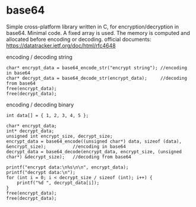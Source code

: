 # base64
Simple cross-platform library written in C, for encryption/decryption in base64.
Minimal code.
A fixed array is used. The memory is computed and allocated before encoding or decoding.
official documents: https://datatracker.ietf.org/doc/html/rfc4648

encoding / decoding string
```
char* encrypt_data = base64_encode_str("encrypt string"); //encoding in base64
char* decrypt_data = base64_decode_str(encrypt_data);     //decoding from base64
free(encrypt_data);
free(decrypt_data);
```

encoding / decoding binary
```
int data[] = { 1, 2, 3, 4, 5 };

char* encrypt_data;
int* decrypt_data;
unsigned int encrypt_size, decrypt_size;
encrypt_data = base64_encode((unsigned char*) data, sizeof (data), &encrypt_size);          //encoding in base64
decrypt_data = base64_decode(encrypt_data, encrypt_size, (unsigned char*) &decrypt_size);   //decoding from base64

printf("encrypt data:\n%s\n\n", encrypt_data);
printf("decrypt data:\n");
for (int i = 0; i < decrypt_size / sizeof (int); i++) {
    printf("%d ", decrypt_data[i]);
}
free(encrypt_data);
free(decrypt_data);
```


